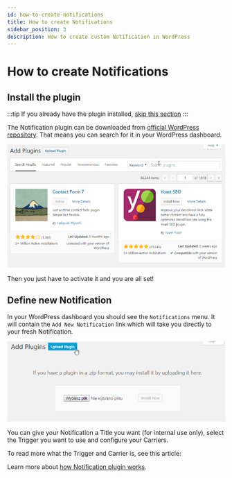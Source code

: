 ```yaml
---
id: how-to-create-notifications
title: How to create Notifications
sidebar_position: 3
description: How to create custom Notification in WordPress
---
```


# How to create Notifications

## Install the plugin

:::tip
If you already have the plugin installed, [skip this section](#define-new-notification)
:::

The Notification plugin can be downloaded from [official WordPress repository](https://wordpress.org/plugins/notification/). That means you can search for it in your WordPress dashboard.

![Install Notification Plugin](./2019-03-09_09-31-11.gif)

Then you just have to activate it and you are all set!

## Define new Notification

In your WordPress dashboard you should see the `Notifications` menu. It will contain the `Add New Notification` link which will take you directly to your fresh Notification.

![Add New Notification](./image%20%282%29.png)

You can give your Notification a Title you want \(for internal use only\), select the Trigger you want to use and configure your Carriers.

To read more what the Trigger and Carrier is, see this article:

Learn more about [how Notification plugin works](how-notification-plugin-works.md).


